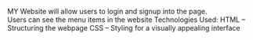 MY Website will allow users to login and signup into the page.<br>
Users can see the menu items in the website
Technologies Used:
HTML – Structuring the webpage
CSS – Styling for a visually appealing interface
